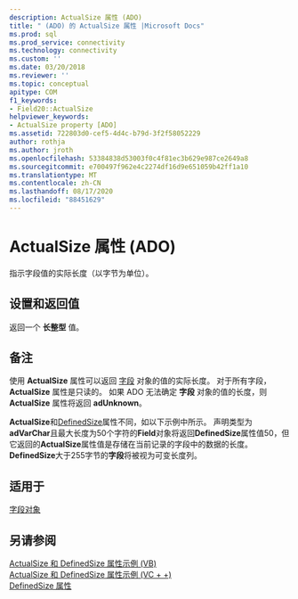 ```yaml
---
description: ActualSize 属性 (ADO)
title: " (ADO) 的 ActualSize 属性 |Microsoft Docs"
ms.prod: sql
ms.prod_service: connectivity
ms.technology: connectivity
ms.custom: ''
ms.date: 03/20/2018
ms.reviewer: ''
ms.topic: conceptual
apitype: COM
f1_keywords:
- Field20::ActualSize
helpviewer_keywords:
- ActualSize property [ADO]
ms.assetid: 722803d0-cef5-4d4c-b79d-3f2f58052229
author: rothja
ms.author: jroth
ms.openlocfilehash: 53384838d53003f0c4f81ec3b629e987ce2649a8
ms.sourcegitcommit: e700497f962e4c2274df16d9e651059b42ff1a10
ms.translationtype: MT
ms.contentlocale: zh-CN
ms.lasthandoff: 08/17/2020
ms.locfileid: "88451629"
---
```

# <a name="actualsize-property-ado"></a>ActualSize 属性 (ADO)
指示字段值的实际长度（以字节为单位）。  
  
## <a name="settings-and-return-values"></a>设置和返回值  
 返回一个 **长整型** 值。  
  
## <a name="remarks"></a>备注  
 使用 **ActualSize** 属性可以返回 [字段](../../../ado/reference/ado-api/field-object.md) 对象的值的实际长度。 对于所有字段， **ActualSize** 属性是只读的。 如果 ADO 无法确定 **字段** 对象的值的长度，则 **ActualSize** 属性将返回 **adUnknown**。  
  
 **ActualSize**和[DefinedSize](../../../ado/reference/ado-api/definedsize-property.md)属性不同，如以下示例中所示。 声明类型为**adVarChar**且最大长度为50个字符的**Field**对象将返回**DefinedSize**属性值50，但它返回的**ActualSize**属性值是存储在当前记录的字段中的数据的长度。 **DefinedSize**大于255字节的**字段**将被视为可变长度列。  
  
## <a name="applies-to"></a>适用于  
 [字段对象](../../../ado/reference/ado-api/field-object.md)  
  
## <a name="see-also"></a>另请参阅  
 [ActualSize 和 DefinedSize 属性示例 (VB) ](../../../ado/reference/ado-api/actualsize-and-definedsize-properties-example-vb.md)   
 [ActualSize 和 DefinedSize 属性示例 (VC + +) ](../../../ado/reference/ado-api/actualsize-and-definedsize-properties-example-vc.md)   
 [DefinedSize 属性](../../../ado/reference/ado-api/definedsize-property.md)

